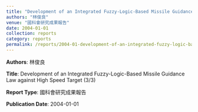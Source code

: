 ```yaml
---
title: "Development of an Integrated Fuzzy-Logic-Based Missile Guidance Law against High Speed Target (3/3)"
authors: "林俊良"
venue: "國科會研究成果報告"
date: 2004-01-01
collection: reports
category: reports
permalink: /reports/2004-01-development-of-an-integrated-fuzzy-logic-based-missile-guidance-law-against-high-speed-target-(3-3)
---
```


**Authors**: 林俊良

**Title**: Development of an Integrated Fuzzy-Logic-Based Missile Guidance Law against High Speed Target (3/3)

**Report Type**: 國科會研究成果報告

**Publication Date**: 2004-01-01
